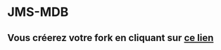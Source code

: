 # JMS-MDB
## Vous créerez votre fork en cliquant sur <a href='https://classroom.github.com/a/VwcbQ6F9'>ce lien</a>
